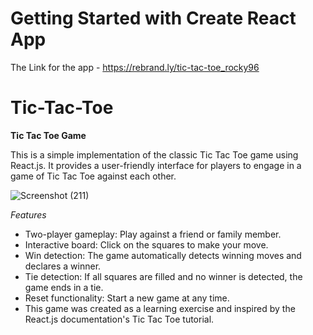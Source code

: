 # Getting Started with Create React App
 The Link for the app -  https://rebrand.ly/tic-tac-toe_rocky96
# Tic-Tac-Toe
**Tic Tac Toe Game**

This is a simple implementation of the classic Tic Tac Toe game using React.js.
It provides a user-friendly interface for players to engage in a game of Tic Tac Toe against each other.

![Screenshot (211)](https://github.com/Rajeshrocky96/Tic-Tac-Toe/assets/113796822/c02049da-7492-4e3a-9ba5-a20acbb9e273)


*Features*
* Two-player gameplay: Play against a friend or family member.
* Interactive board: Click on the squares to make your move.
* Win detection: The game automatically detects winning moves and declares a winner.
* Tie detection: If all squares are filled and no winner is detected, the game ends in a tie.
* Reset functionality: Start a new game at any time.
* This game was created as a learning exercise and inspired by the React.js documentation's Tic Tac Toe tutorial.
